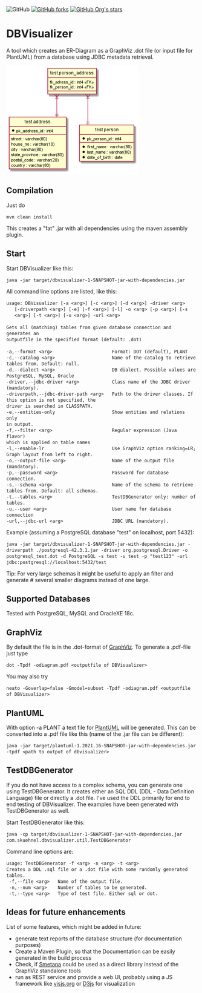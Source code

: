 ![GitHub](https://img.shields.io/github/license/eska-muc/dbvisualizer.svg)
[![GitHub forks](https://img.shields.io/github/forks/eska-muc/dbvisualizer)](https://github.com/eska-muc/dbvisualizer/network)
[![GitHub Org's stars](https://img.shields.io/github/stars/eska-muc/dbvisualizer)](https://github.com/eska-muc/dbvisualizer/stargazers)
# DBVisualizer
A tool which creates an ER-Diagram as a GraphViz .dot file (or input file for PlantUML) from a database using JDBC metadata retrieval.

![Example (generated with PlantUML)](https://github.com/eska-muc/dbvisualizer/blob/master/com.skuehnel.dbvisualizer/example/postgresql_test.png)

## Compilation

Just do

    mvn clean install
    
This creates a "fat" .jar with all dependencies using the maven assembly plugin.

## Start

Start DBVisualizer like this:

    java -jar target/dbvisualizer-1-SNAPSHOT-jar-with-dependencies.jar

All command line options are listed, like this:

    usage: DBVisualizer [-a <arg>] [-c <arg>] [-d <arg>] -driver <arg>
       [-driverpath <arg>] [-e] [-f <arg>] [-l] -o <arg> [-p <arg>] [-s
       <arg>] [-t <arg>] [-u <arg>] -url <arg>

    Gets all (matching) tables from given database connection and generates an
    outputfile in the specified format (default: .dot)

    -a,--format <arg>                      Format: DOT (default), PLANT
    -c,--catalog <arg>                     Name of the catalog to retrieve
    tables from. Default: null.
    -d,--dialect <arg>                     DB dialect. Possible values are
    PostgreSQL, MySQL, Oracle
    -driver,--jdbc-driver <arg>            Class name of the JDBC driver
    (mandatory).
    -driverpath,--jdbc-driver-path <arg>   Path to the driver classes. If
    this option is not specified, the
    driver is searched in CLASSPATH.
    -e,--entities-only                     Show entities and relations only
    in output.
    -f,--filter <arg>                      Regular expression (Java flavor)
    which is applied on table names
    -l,--enable-lr                         Use GraphViz option ranking=LR;
    Graph layout from left to right.
    -o,--output-file <arg>                 Name of the output file
    (mandatory).
    -p,--password <arg>                    Password for database connection.
    -s,--schema <arg>                      Name of the schema to retrieve
    tables from. Default: all schemas.
    -t,--tables <arg>                      TestDBGenerator only: number of
    tables.
    -u,--user <arg>                        User name for database connection
    -url,--jdbc-url <arg>                  JDBC URL (mandatory).

Example (assuming a PostgreSQL database "test" on localhost, port 5432):
    
    java -jar target/dbvisualizer-1-SNAPSHOT-jar-with-dependencies.jar -driverpath ./postgresql-42.3.1.jar -driver org.postgresql.Driver -o postgresql_test.dot -d PostgreSQL -s test -u test -p "test123" -url jdbc:postgresql://localhost:5432/test 

Tip: For very large schemas it might be useful to apply an filter and generate #
several smaller diagrams instead of one large.

## Supported Databases

Tested with PostgreSQL, MySQL and OracleXE 18c.

## GraphViz

By default the file is in the .dot-format of [GraphViz](http://www.graphviz.org). To generate a .pdf-file just type
   
    dot -Tpdf -odiagram.pdf <outputfile of DBVisualizer> 

You may also try

    neato -Goverlap=false -Gmodel=subset -Tpdf -odiagram.pdf <outputfile of DBVisualizer> 

## PlantUML

With option -a PLANT a text file for [PlantUML](https://plantuml.com/ie-diagram) will be generated.
This can be converted into a .pdf file like this (name of the .jar file can be different):

    java -jar target/plantuml-1.2021.16-SNAPSHOT-jar-with-dependencies.jar -tpdf <path to output of dbvisualizer>

## TestDBGenerator

If you do not have access to a complex schema, you can generate one using TestDBGenerator.
It creates either an SQL DDL (DDL - Data Definition Language) file or directly a .dot file.
I've used the DDL primarily for end to end testing of DBVisualizer.  The examples have been 
generated with TestDBGenerator as well.

Start TestDBGenerator like this:

    java -cp target/dbvisualizer-1-SNAPSHOT-jar-with-dependencies.jar com.skuehnel.dbvisualizer.util.TestDBGenerator
    
Command line options are:

    usage: TestDBGenerator -f <arg> -n <arg> -t <arg>
    Creates a DDL .sql file or a .dot file with some randomly generated
    tables.
     -f,--file <arg>   Name of the output file.
     -n,--num <arg>    Number of tables to be generated.
     -t,--type <arg>   Type of test file. Either sql or dot.
     
## Ideas for future enhancements

List of some features, which might be added in future:

* generate text reports of the database structure (for documentation purposes)
* Create a Maven Plugin, so that the Documentation can be easily generated in the build process
* Check, if [Smetana](https://github.com/plantuml/smetana) could be used as a direct library instead of the GraphViz standalone tools
* run as REST service and provide a web UI, probably using a JS framework like [visjs.org](http://visjs.org/) or [D3js](https://d3js.org/) for visualization 

